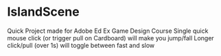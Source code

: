 # IslandScene
Quick Project made for Adobe Ed Ex Game Design Course
Single quick mouse click (or trigger pull on Cardboard) will make you jump/fall
Longer click/pull (over 1s) will toggle between fast and slow

